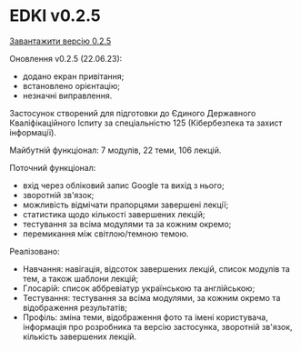 # EDKI v0.2.5

[Завантажити версію 0.2.5](https://github.com/ArchExalt/EDKIApp/blob/main/EDKI-v0.2.5.apk)

Оновлення v0.2.5 (22.06.23):

- додано екран привітання;
- встановлено орієнтацію;
- незначні виправлення.

Застосунок створений для підготовки до Єдиного Державного Кваліфікаційного Іспиту за спеціальністю 125 (Кібербезпека та захист інформації).

Майбутній функціонал: 7 модулів, 22 теми, 106 лекцій.

Поточний функціонал:
- вхід через обліковий запис Google та вихід з нього;
- зворотній зв'язок;
- можливість відмічати прапорцями завершені лекції;
- статистика щодо кількості завершених лекцій;
- тестування за всіма модулями та за кожним окремо;
- перемикання між світлою/темною темою.

Реалізовано:
- Навчання: навігація, відсоток завершених лекцій, список модулів та тем, а також шаблони лекцій;
- Глосарій: список аббревіатур українською та англійською;
- Тестування: тестування за всіма модулями, за кожним окремо та відображення результатів;
- Профіль: зміна теми, відображення фото та імені користувача, інформація про розробника та версію застосунка, зворотній зв'язок, кількість завершених лекцій.
